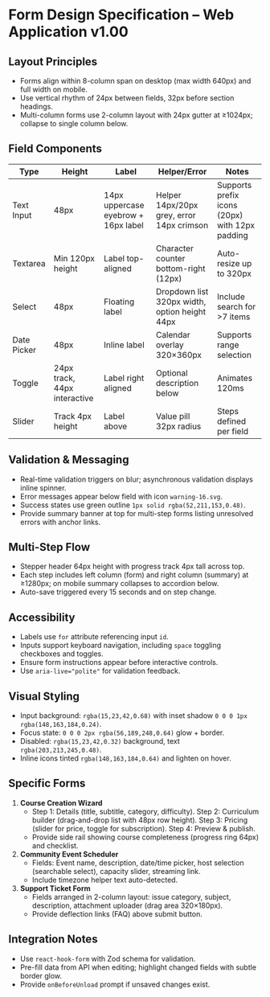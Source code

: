 # Form Design Specification – Web Application v1.00

## Layout Principles
- Forms align within 8-column span on desktop (max width 640px) and full width on mobile.
- Use vertical rhythm of 24px between fields, 32px before section headings.
- Multi-column forms use 2-column layout with 24px gutter at ≥1024px; collapse to single column below.

## Field Components
| Type | Height | Label | Helper/Error | Notes |
| --- | --- | --- | --- | --- |
| Text Input | 48px | 14px uppercase eyebrow + 16px label | Helper 14px/20px grey, error 14px crimson | Supports prefix icons (20px) with 12px padding |
| Textarea | Min 120px height | Label top-aligned | Character counter bottom-right (12px) | Auto-resize up to 320px |
| Select | 48px | Floating label | Dropdown list 320px width, option height 44px | Include search for >7 items |
| Date Picker | 48px | Inline label | Calendar overlay 320×360px | Supports range selection |
| Toggle | 24px track, 44px interactive | Label right aligned | Optional description below | Animates 120ms |
| Slider | Track 4px height | Label above | Value pill 32px radius | Steps defined per field |

## Validation & Messaging
- Real-time validation triggers on blur; asynchronous validation displays inline spinner.
- Error messages appear below field with icon `warning-16.svg`.
- Success states use green outline `1px solid rgba(52,211,153,0.48)`.
- Provide summary banner at top for multi-step forms listing unresolved errors with anchor links.

## Multi-Step Flow
- Stepper header 64px height with progress track 4px tall across top.
- Each step includes left column (form) and right column (summary) at ≥1280px; on mobile summary collapses to accordion below.
- Auto-save triggered every 15 seconds and on step change.

## Accessibility
- Labels use `for` attribute referencing input `id`.
- Inputs support keyboard navigation, including `space` toggling checkboxes and toggles.
- Ensure form instructions appear before interactive controls.
- Use `aria-live="polite"` for validation feedback.

## Visual Styling
- Input background: `rgba(15,23,42,0.68)` with inset shadow `0 0 0 1px rgba(148,163,184,0.24)`.
- Focus state: `0 0 0 2px rgba(56,189,248,0.64)` glow + border.
- Disabled: `rgba(15,23,42,0.32)` background, text `rgba(203,213,245,0.48)`.
- Inline icons tinted `rgba(148,163,184,0.64)` and lighten on hover.

## Specific Forms
1. **Course Creation Wizard**
   - Step 1: Details (title, subtitle, category, difficulty). Step 2: Curriculum builder (drag-and-drop list with 48px row height). Step 3: Pricing (slider for price, toggle for subscription). Step 4: Preview & publish.
   - Provide side rail showing course completeness (progress ring 64px) and checklist.
2. **Community Event Scheduler**
   - Fields: Event name, description, date/time picker, host selection (searchable select), capacity slider, streaming link.
   - Include timezone helper text auto-detected.
3. **Support Ticket Form**
   - Fields arranged in 2-column layout: issue category, subject, description, attachment uploader (drag area 320×180px).
   - Provide deflection links (FAQ) above submit button.

## Integration Notes
- Use `react-hook-form` with Zod schema for validation.
- Pre-fill data from API when editing; highlight changed fields with subtle border glow.
- Provide `onBeforeUnload` prompt if unsaved changes exist.
